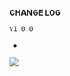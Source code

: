 **CHANGE LOG**

`v1.0.0`

- 




[![](https://jitpack.io/v/ardakaplan/RDARetrofit.svg)](https://jitpack.io/#ardakaplan/RDARetrofit)
